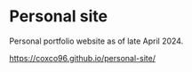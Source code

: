 # Personal site
Personal portfolio website as of late April 2024.

https://coxco96.github.io/personal-site/
